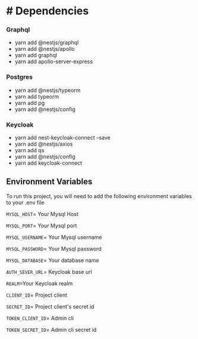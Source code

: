 # # Dependencies

### Graphql

- yarn add @nestjs/graphql
- yarn add @nestjs/apollo
- yarn add graphql
- yarn add apollo-server-express

### Postgres

- yarn add @nestjs/typeorm
- yarn add typeorm
- yarn add pg
- yarn add @nestjs/config

### Keycloak

- yarn add nest-keycloak-connect –save
- yarn add @nestjs/axios
- yarn add qs
- yarn add @nestjs/config
- yarn add keycloak-connect

## Environment Variables

To run this project, you will need to add the following environment variables to your .env file

`MYSQL_HOST`= Your Mysql Host

`MYSQL_PORT`= Your Mysql port

`MYSQL_USERNAME`= Your Mysql username

`MYSQL_PASSWORD`= Your Mysql password

`MYSQL_DATABASE`= Your database name

`AUTH_SEVER_URL`= Keycloak base url

`REALM`=Your Keycloak realm

`CLIENT_ID`= Project client

`SECRET_ID`= Project client's secret id

`TOKEN_CLIENT_ID`= Admin cli

`TOKEN_SECRET_ID`= Admin cli secret id
